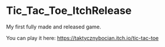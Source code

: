 # Tic_Tac_Toe_ItchRelease
 My first fully made and released game.

You can play it here: https://taktycznybocian.itch.io/tic-tac-toe
